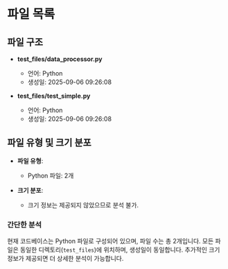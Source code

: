 # 파일 목록

## 파일 구조
- **test_files/data_processor.py**  
  - 언어: Python  
  - 생성일: 2025-09-06 09:26:08  

- **test_files/test_simple.py**  
  - 언어: Python  
  - 생성일: 2025-09-06 09:26:08  

## 파일 유형 및 크기 분포
- **파일 유형**:  
  - Python 파일: 2개  

- **크기 분포**:  
  - 크기 정보는 제공되지 않았으므로 분석 불가.  

### 간단한 분석
현재 코드베이스는 Python 파일로 구성되어 있으며, 파일 수는 총 2개입니다. 모든 파일은 동일한 디렉토리(`test_files`)에 위치하며, 생성일이 동일합니다. 추가적인 크기 정보가 제공되면 더 상세한 분석이 가능합니다.
